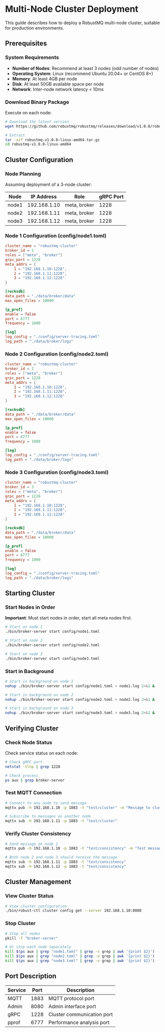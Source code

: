 # Multi-Node Cluster Deployment

This guide describes how to deploy a RobustMQ multi-node cluster, suitable for production environments.

## Prerequisites

### System Requirements

- **Number of Nodes**: Recommend at least 3 nodes (odd number of nodes)
- **Operating System**: Linux (recommend Ubuntu 20.04+ or CentOS 8+)
- **Memory**: At least 4GB per node
- **Disk**: At least 50GB available space per node
- **Network**: Inter-node network latency < 10ms

### Download Binary Package

Execute on each node:

```bash
# Download the latest version
wget https://github.com/robustmq/robustmq/releases/download/v1.0.0/robustmq-v1.0.0-linux-amd64.tar.gz

# Extract
tar -xzf robustmq-v1.0.0-linux-amd64.tar.gz
cd robustmq-v1.0.0-linux-amd64
```

## Cluster Configuration

### Node Planning

Assuming deployment of a 3-node cluster:

| Node | IP Address | Role | gRPC Port |
|------|------------|------|-----------|
| node1 | 192.168.1.10 | meta, broker | 1228 |
| node2 | 192.168.1.11 | meta, broker | 1228 |
| node3 | 192.168.1.12 | meta, broker | 1228 |

### Node 1 Configuration (config/node1.toml)

```toml
cluster_name = "robustmq-cluster"
broker_id = 1
roles = ["meta", "broker"]
grpc_port = 1228
meta_addrs = { 
    1 = "192.168.1.10:1228",
    2 = "192.168.1.11:1228", 
    3 = "192.168.1.12:1228"
}

[rocksdb]
data_path = "./data/broker/data"
max_open_files = 10000

[p_prof]
enable = false
port = 6777
frequency = 1000

[log]
log_config = "./config/server-tracing.toml"
log_path = "./data/broker/logs"
```

### Node 2 Configuration (config/node2.toml)

```toml
cluster_name = "robustmq-cluster"
broker_id = 2
roles = ["meta", "broker"]
grpc_port = 1228
meta_addrs = { 
    1 = "192.168.1.10:1228",
    2 = "192.168.1.11:1228", 
    3 = "192.168.1.12:1228"
}

[rocksdb]
data_path = "./data/broker/data"
max_open_files = 10000

[p_prof]
enable = false
port = 6777
frequency = 1000

[log]
log_config = "./config/server-tracing.toml"
log_path = "./data/broker/logs"
```

### Node 3 Configuration (config/node3.toml)

```toml
cluster_name = "robustmq-cluster"
broker_id = 3
roles = ["meta", "broker"]
grpc_port = 1228
meta_addrs = { 
    1 = "192.168.1.10:1228",
    2 = "192.168.1.11:1228", 
    3 = "192.168.1.12:1228"
}

[rocksdb]
data_path = "./data/broker/data"
max_open_files = 10000

[p_prof]
enable = false
port = 6777
frequency = 1000

[log]
log_config = "./config/server-tracing.toml"
log_path = "./data/broker/logs"
```

## Starting Cluster

### Start Nodes in Order

**Important**: Must start nodes in order, start all meta nodes first.

```bash
# Start on node 1
./bin/broker-server start config/node1.toml

# Start on node 2
./bin/broker-server start config/node2.toml

# Start on node 3
./bin/broker-server start config/node3.toml
```

### Start in Background

```bash
# Start in background on node 1
nohup ./bin/broker-server start config/node1.toml > node1.log 2>&1 &

# Start in background on node 2
nohup ./bin/broker-server start config/node2.toml > node2.log 2>&1 &

# Start in background on node 3
nohup ./bin/broker-server start config/node3.toml > node3.log 2>&1 &
```

## Verifying Cluster

### Check Node Status

Check service status on each node:

```bash
# Check gRPC port
netstat -tlnp | grep 1228

# Check process
ps aux | grep broker-server
```

### Test MQTT Connection

```bash
# Connect to any node to send message
mqttx pub -h 192.168.1.10 -p 1883 -t "test/cluster" -m "Message to cluster"

# Subscribe to messages on another node
mqttx sub -h 192.168.1.11 -p 1883 -t "test/cluster"
```

### Verify Cluster Consistency

```bash
# Send message on node 1
mqttx pub -h 192.168.1.10 -p 1883 -t "test/consistency" -m "Test message"

# Both node 2 and node 3 should receive the message
mqttx sub -h 192.168.1.11 -p 1883 -t "test/consistency"
mqttx sub -h 192.168.1.12 -p 1883 -t "test/consistency"
```

## Cluster Management

### View Cluster Status

```bash
# View cluster configuration
./bin/robust-ctl cluster config get --server 192.168.1.10:8080
```

### Stop Cluster

```bash
# Stop all nodes
pkill -f "broker-server"

# Or stop each node separately
kill $(ps aux | grep "node1.toml" | grep -v grep | awk '{print $2}')
kill $(ps aux | grep "node2.toml" | grep -v grep | awk '{print $2}')
kill $(ps aux | grep "node3.toml" | grep -v grep | awk '{print $2}')
```

## Port Description

| Service | Port | Description |
|---------|------|-------------|
| MQTT | 1883 | MQTT protocol port |
| Admin | 8080 | Admin interface port |
| gRPC | 1228 | Cluster communication port |
| pprof | 6777 | Performance analysis port |
